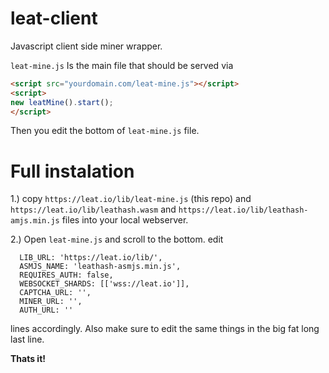 # leat-client
Javascript client side miner wrapper.

`leat-mine.js` Is the main file that should be served via

```html
<script src="yourdomain.com/leat-mine.js"></script>
<script>
new leatMine().start();
</script>
```

Then you edit the bottom of `leat-mine.js` file.

# Full instalation

1.) copy `https://leat.io/lib/leat-mine.js` (this repo) and `https://leat.io/lib/leathash.wasm` and `https://leat.io/lib/leathash-amjs.min.js` files into your local webserver.

2.) Open `leat-mine.js` and scroll to the bottom. edit

```
  LIB_URL: 'https://leat.io/lib/',
  ASMJS_NAME: 'leathash-asmjs.min.js',
  REQUIRES_AUTH: false,
  WEBSOCKET_SHARDS: [['wss://leat.io']],
  CAPTCHA_URL: '',
  MINER_URL: '',
  AUTH_URL: ''
```

lines accordingly. Also make sure to edit the same things in the big fat long last line.

**Thats it!**
